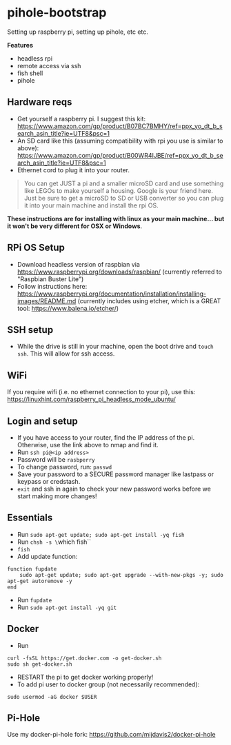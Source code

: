 # pihole-bootstrap
Setting up raspberry pi, setting up pihole, etc etc.

**Features**

- headless rpi
- remote access via ssh
- fish shell
- pihole

## Hardware reqs

- Get yourself a raspberry pi. I suggest this kit: https://www.amazon.com/gp/product/B07BC7BMHY/ref=ppx_yo_dt_b_search_asin_title?ie=UTF8&psc=1
- An SD card like this (assuming compatibility with rpi you use is similar to above): https://www.amazon.com/gp/product/B00WR4IJBE/ref=ppx_yo_dt_b_search_asin_title?ie=UTF8&psc=1
- Ethernet cord to plug it into your router.

> You can get JUST a pi and a smaller microSD card and use something like LEGOs to make yourself a housing. Google is your friend here. Just be sure to get a microSD to SD or USB converter so you can plug it into your main machine and install the rpi OS.

**These instructions are for installing with linux as your main machine... but it won't be very different for OSX or Windows**.

## RPi OS Setup

- Download headless version of raspbian via https://www.raspberrypi.org/downloads/raspbian/ (currently referred to "Raspbian Buster Lite")
- Follow instructions here: https://www.raspberrypi.org/documentation/installation/installing-images/README.md (currently includes using etcher, which is a GREAT tool: https://www.balena.io/etcher/)

## SSH setup

- While the drive is still in your machine, open the boot drive and `touch ssh`. This will allow for ssh access.

## WiFi

If you require wifi (i.e. no ethernet connection to your pi), use this: https://linuxhint.com/raspberry_pi_headless_mode_ubuntu/

## Login and setup

- If you have access to your router, find the IP address of the pi. Otherwise, use the link above to nmap and find it.
- Run `ssh pi@<ip address>`
- Password will be `rasbperry`
- To change password, run: `passwd`
- Save your password to a SECURE password manager like lastpass or keypass or credstash.
- `exit` and ssh in again to check your new password works before we start making more changes!

## Essentials

- Run `sudo apt-get update; sudo apt-get install -yq fish`
- Run `chsh -s \`which fish\``
- `fish`
- Add update function:
```
function fupdate
    sudo apt-get update; sudo apt-get upgrade --with-new-pkgs -y; sudo apt-get autoremove -y
end
```
- Run `fupdate`
- Run `sudo apt-get install -yq git`

## Docker

- Run 
```
curl -fsSL https://get.docker.com -o get-docker.sh
sudo sh get-docker.sh
```
- RESTART the pi to get docker working properly!
- To add pi user to docker group (not necessarily recommended):
```
sudo usermod -aG docker $USER
```

## Pi-Hole

Use my docker-pi-hole fork: https://github.com/mijdavis2/docker-pi-hole

